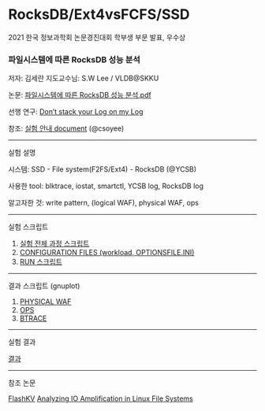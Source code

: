 # RocksDB/Ext4vsFCFS/SSD

2021 한국 정보과학회 논문경진대회 학부생 부문 발표, 우수상 


### 파일시스템에 따른 RocksDB 성능 분석
저자: 김세란 
지도교수님: S.W Lee / VLDB@SKKU


논문: [파일시스템에 따른 RocksDB 성능 분석.pdf](https://github.com/theran23/YCSB_RocksDB_filesystems/files/5745779/2020.KSC_._._full.pdf)

선행 연구: [Don’t stack your Log on my Log](https://github.com/theran23/vldb-linkbench/files/5499903/Logstacking.pdf)

참조: [실험 안내 document](https://github.com/theran23/YCSB_RocksDB_filesystems/files/5745785/default.docx) (@csoyee)

-----------------------
실험 설명

시스템: SSD - File system(F2FS/Ext4) - RocksDB (@YCSB)

사용한 tool: blktrace, iostat, smartctl, YCSB log, RocksDB log

알고자한 것: write pattern, (logical WAF), physical WAF, ops

---------------------------
실험 스크립트
1. [실험 전체 과정 스크립트](https://github.com/theran23/YCSB_RocksDB_filesystems/blob/main/scripts/README.md)
2. [CONFIGURATION FILES (workload, OPTIONSFILE.INI)](https://github.com/theran23/YCSB_RocksDB_filesystems/tree/main/conditions)
3. [RUN 스크립트](https://github.com/theran23/YCSB_RocksDB_filesystems/blob/main/scripts/run.sh)
---------------------------
결과 스크립트
(gnuplot)
1. [PHYSICAL WAF](https://github.com/theran23/YCSB_RocksDB_filesystems/blob/main/log_scripts/micron.sh)
2. [OPS](https://github.com/theran23/YCSB_RocksDB_filesystems/tree/main/log_scripts)
3. [BTRACE](https://github.com/theran23/YCSB_RocksDB_filesystems/tree/main/log_scripts)

--------------------------

실험 결과


[결과](https://github.com/theran23/YCSB_RocksDB_filesystems/tree/main/results)

--------------------------


참조 논문

[FlashKV](https://github.com/theran23/vldb-linkbench/files/5499897/FlashKV.pdf)
[Analyzing IO Amplification in Linux File Systems](https://github.com/theran23/vldb-linkbench/files/5499892/Analyzing.IO.Amplification.in.Linux.File.Systems.pdf)




